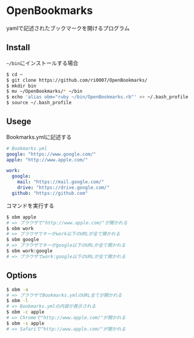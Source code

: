 # OpenBookmarks
yamlで記述されたブックマークを開けるプログラム
## Install
`~/bin`にインストールする場合  
```bash
$ cd ~
$ git clone https://github.com/ri0007/OpenBookmarks/
$ mkdir bin
$ mv ~/OpenBookmarks/* ~/bin
$ echo 'alias obm="ruby ~/bin/OpenBookmarks.rb"' >> ~/.bash_profile
$ source ~/.bash_profile
```
## Usege
Bookmarks.ymlに記述する
```yaml
# Bookmarks.yml
google: "https://www.google.com/"
apple: "http://www.apple.com/"

work:
  google:
    mail: "https://mail.google.com/"
    drive: "https://drive.google.com/"
  github: "https://github.com"
```

コマンドを実行する
```bash
$ obm apple
# => ブラウザで"http://www.apple.com/"が開かれる
$ obm work
# => ブラウザでキーがwork以下のURLが全て開かれる
$ obm google
# => ブラウザでキーがgoogle以下のURLが全て開かれる
$ obm work:google
# => ブラウザでwork:google以下のURLが全て開かれる
```

## Options
```bash
$ obm -a
# => ブラウザでBookmarks.ymlのURL全てが開かれる
$ obm -l
# => Bookmarks.ymlの内容が表示される
$ obm -c apple
# => Chromeで"http://www.apple.com/"が開かれる
$ obm -s apple
# => Safariで"http://www.apple.com/"が開かれる
```

